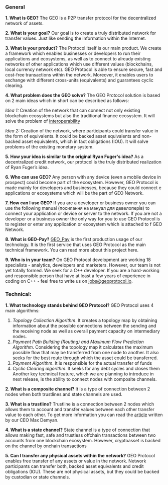 ### General

**1. What is GEO?**
The GEO is a P2P transfer protocol for the decentralized network of assets.

**2. What is your goal?**
Our goal is to create a truly distributed network for transfer values. Just like sending the information within the Internet. 

**3. What is your product?**
The Protocol itself is our main product. We create a framework which enables businesses or developers to run their applications and ecosystems, as well as to connect to already existing networks of other applications which use different values (blockchains, local currency network etc). GEO Protocol is able to ensure secure, fast and cost-free transactions within the network. Moreover, it enables users to exchange with different cross-units (equivalents) and guarantees cyclic clearing.

**4. What problem does the GEO solve?**
The GEO Protocol solution is based on 2 main ideas which in short can be described as follows:

*Idea 1:* Creation of the network that can connect not only existing blockchain ecosystems but also the traditional finance ecosystem. It will solve the problem of [interoperability](https://hackernoon.com/the-need-for-layer-3-on-the-internet-of-value-85ae3ab2a9ea)

*Idea 2:* Creation of the network, where participants could transfer value in the form of equivalents. It could be backed asset equivalents and non-backed asset equivalents, which in fact obligations (IOU). It will solve problems of the existing monetary system.

**5. How your idea is similar to the original Ryan Fuger's idea?**
As a decentralized credit network, our protocol is the truly distributed realization of Ryan Fuger’s idea.

**6. Who can use GEO?**
Any person with any device (even a mobile device in prospect) could become part of the ecosystem. However, GEO Protocol is made mainly for developers and businesses, because they could connect e applications or ecosystems which will be the part of GEO Network.

**7. How can I use GEO?**
If you are a developer or business owner you can use the following manual (посилання на мануал для девелоперів) to connect your application or device or server to the network. If you are not a developer or a business owner the only way for you to use GEO Protocol is to register or enter any application or ecosystem which is attached to f GEO Network.

**8. What is GEO-Pay?**
[GEO_Pay](https://geo-pay.net/) is the first production usage of our technology. It is the first service  that uses GEO Protocol as the main technical framework. You can read more about this project here.

**9. Who is in your team?**
On GEO Protocol development are working 18 specialists - analytics, developers and marketers. However, our team is not yet totally formed. We seek for a C++ developer. If you are a hard-working and responsible person that have at least a few years of experience in coding on C++ - feel free to write us on jobs@geoprotocol.io. 


### Technical:

**1. What technology stands behind GEO Protocol?**
GEO Protocol uses 4  main algorithms:
1. *Topology Collection Algorithm*. It creates a topology map by obtaining information about the possible connections between the sending and the receiving node as well as overall payment capacity on intermediary nodes.
2. *Payment Path Building (Routing) and Maximum Flow Prediction Algorithm*. Considering the topology map it calculates the maximum possible flow that may be transferred from one node to another. It also seeks for the best route through which the asset could be transferred.
3. *Payment Algorithm*. It is responsible for the actual transfer of funds
4. *Cyclic Clearing algorithm*. It seeks for any debt cycles and closes them
Another key technical feature, which we are planning to introduce in next release, is the ability to connect nodes with composite channels.

**2. What is a composite channel?**
It is a type of connection between 2 nodes when both trustlines and state channels are used. 

**3. What is a trustline?**
Trustline is a connection between 2 nodes which allows them to account and transfer values between each other transfer value to each other. To get more information you can read the [article](https://medium.com/geoprotocol/trustlines-are-the-new-iou-5a10fde5881a) written by our CEO Max Demyan.

**4. What is a state channel?**
State channel is a type of connection that allows making fast, safe and trustless offchain transactions between two accounts from one blockchain ecosystem. However, cryptoasset is backed on the channel by onchain transactions

**5. Can I transfer any physical assets within the network?**
GEO Protocol enables free transfer of any assets or value in the network. Network participants can transfer both, backed asset equivalents and credit obligations (IOU). These are not physical assets, but they could be backed by custodian or state channels.
